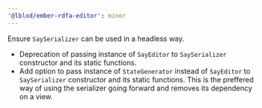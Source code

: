 ```yaml
---
'@lblod/ember-rdfa-editor': minor
---
```


Ensure `SaySerializer` can be used in a headless way.
- Deprecation of passing instance of `SayEditor` to `SaySerializer` constructor and its static functions.
- Add option to pass instance of `StateGenerator` instead of `SayEditor` to `SaySerializer` constructor and its static functions. This is the preffered way of using the serializer going forward and removes its dependency on a view.
